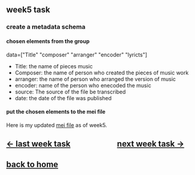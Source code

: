 ## week5 task
### create a metadata schema
#### chosen elements from the group
data=["Title" "composer" "arranger" "encoder" "lyricts"]
- Title: the name of pieces music
- Composer: the name of person who created the pieces of music work
- arranger: the name of person who arranged the version of music
- encoder: name of the person who enecoded the music
- source: The source of the file be transcribed
- date: the date of the file was published
#### put the chosen elements to the mei file
Here is my updated [mei file](week5.mei) as of week5.


## [&larr; last week task](week4.md) &nbsp;&nbsp;&nbsp; &nbsp;&nbsp;&nbsp; &nbsp;&nbsp;&nbsp; &nbsp;&nbsp;&nbsp; &nbsp;&nbsp;&nbsp; &nbsp;&nbsp;&nbsp; [next week task &rarr;](week7.md)
## [back to home](README.md)
